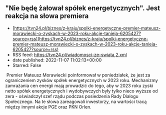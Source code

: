 ## "Nie będę żałował spółek energetycznych". Jest reakcja na słowa premiera
 - [https://tvn24.pl/biznes/z-kraju/spolki-energetyczne-premier-mateusz-morawiecki-o-zyskach-w-2023-roku-akcje-tanieja-6205427?source=rss](https://tvn24.pl/biznes/z-kraju/spolki-energetyczne-premier-mateusz-morawiecki-o-zyskach-w-2023-roku-akcje-tanieja-6205427?source=rss)
 - RSS feed: https://tvn24.pl/wiadomosci-ze-swiata,2.xml
 - date published: 2022-11-07 11:02:13+00:00
 - Starred: False

<img alt="" src="https://tvn24.pl/biznes/najnowsze/cdn-zdjecie-qbf24x-mateusz-morawiecki-6205442/alternates/LANDSCAPE_1280" />
    Premier Mateusz Morawiecki poinformował w poniedziałek, że jest za ograniczeniem zysków spółek energetycznych w 2023 roku. Mechanizmy zamrażania cen energii mają prowadzić do tego, aby w 2023 roku zyski netto spółek energetycznych i wydobywczych były tylko nieco wyższe od zera - oświadczył szef rządu podczas posiedzenia Rady Dialogu Społecznego. Na te słowa zareagowali inwestorzy, na wartości tracą między innymi akcje PGE oraz PKN Orlen.
